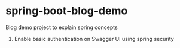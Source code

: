 # spring-boot-blog-demo
Blog demo project to explain spring concepts 

1. Enable basic authentication on Swagger UI using spring security
